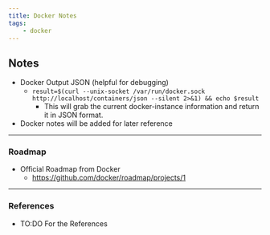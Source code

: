 ```yaml
---
title: Docker Notes
tags:
    - docker
---
```


## Notes

- Docker Output JSON (helpful for debugging)
  - `result=$(curl --unix-socket /var/run/docker.sock http://localhost/containers/json --silent 2>&1) && echo $result`
    - This will grab the current docker-instance information and return it in JSON format.
- Docker notes will be added for later reference

* * *

### Roadmap

- Official Roadmap from Docker
  - <https://github.com/docker/roadmap/projects/1>
  
* * *

### References

- TO:DO For the References
